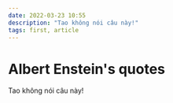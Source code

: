 ```yaml
---
date: 2022-03-23 10:55
description: "Tao không nói câu này!"
tags: first, article
---
```

# Albert Enstein's quotes

Tao không nói câu này!

